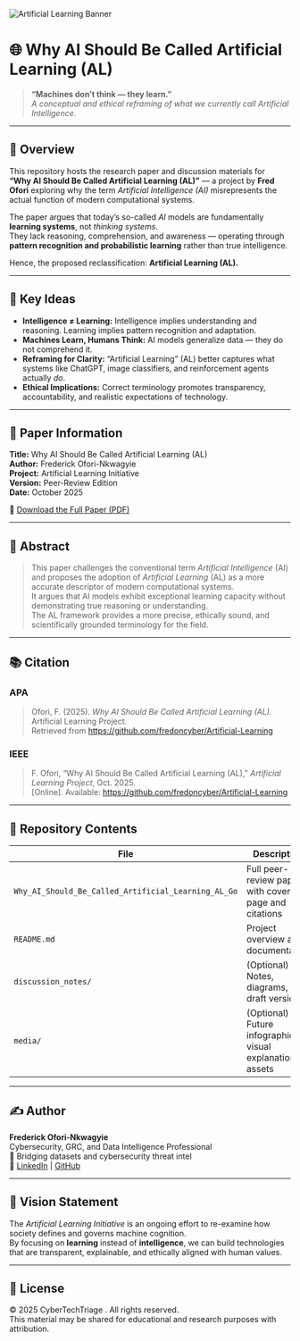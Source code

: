 ![Artificial Learning Banner](./media/banner.png)
# 🌐 Why AI Should Be Called Artificial Learning (AL)

> **“Machines don’t think — they learn.”**  
> *A conceptual and ethical reframing of what we currently call Artificial Intelligence.*

---

## 📘 Overview

This repository hosts the research paper and discussion materials for  
**“Why AI Should Be Called Artificial Learning (AL)”** — a project by **Fred Ofori** exploring why the term *Artificial Intelligence (AI)* misrepresents the actual function of modern computational systems.

The paper argues that today’s so-called *AI* models are fundamentally **learning systems**, not *thinking systems*.  
They lack reasoning, comprehension, and awareness — operating through **pattern recognition and probabilistic learning** rather than true intelligence.  

Hence, the proposed reclassification: **Artificial Learning (AL).**

---

## 🧩 Key Ideas

- **Intelligence ≠ Learning:** Intelligence implies understanding and reasoning. Learning implies pattern recognition and adaptation.  
- **Machines Learn, Humans Think:** AI models generalize data — they do not comprehend it.  
- **Reframing for Clarity:** “Artificial Learning” (AL) better captures what systems like ChatGPT, image classifiers, and reinforcement agents actually *do*.  
- **Ethical Implications:** Correct terminology promotes transparency, accountability, and realistic expectations of technology.  

---

## 🧾 Paper Information

**Title:** Why AI Should Be Called Artificial Learning (AL)  
**Author:** Frederick Ofori-Nkwagyie  
**Project:** Artificial Learning Initiative  
**Version:** Peer-Review Edition  
**Date:** October 2025  

📄 [Download the Full Paper (PDF)](./Why_AI_Should_Be_Called_Artificial_Learning_AL_with_Cover.pdf)

---

## 🧠 Abstract

> This paper challenges the conventional term *Artificial Intelligence* (AI) and proposes the adoption of *Artificial Learning* (AL) as a more accurate descriptor of modern computational systems.  
> It argues that AI models exhibit exceptional learning capacity without demonstrating true reasoning or understanding.  
> The AL framework provides a more precise, ethically sound, and scientifically grounded terminology for the field.

---

## 📚 Citation

### APA
> Ofori, F. (2025). *Why AI Should Be Called Artificial Learning (AL).* Artificial Learning Project.  
> Retrieved from https://github.com/fredoncyber/Artificial-Learning

### IEEE
> F. Ofori, “Why AI Should Be Called Artificial Learning (AL),” *Artificial Learning Project*, Oct. 2025.  
> [Online]. Available: https://github.com/fredoncyber/Artificial-Learning

---

## 🧩 Repository Contents

| File | Description |
|------|--------------|
| `Why_AI_Should_Be_Called_Artificial_Learning_AL_Go` | Full peer-review paper with cover page and citations |
| `README.md` | Project overview and documentation |
| `discussion_notes/` | (Optional) Notes, diagrams, or draft versions |
| `media/` | (Optional) Future infographic or visual explanation assets |

---

## ✍️ Author

**Frederick Ofori-Nkwagyie**  
Cybersecurity, GRC, and Data Intelligence Professional  
📍 Bridging datasets and cybersecurity threat intel  
🔗 [LinkedIn](https://www.linkedin.com/in/frederick-ofori-nkwagyie/) | [GitHub](https://github.com/fredoncyber/fredon.io)

---

## 🧭 Vision Statement

The *Artificial Learning Initiative* is an ongoing effort to re-examine how society defines and governs machine cognition.  
By focusing on **learning** instead of **intelligence**, we can build technologies that are transparent, explainable, and ethically aligned with human values.

---

## 🏁 License

© 2025 CyberTechTriage . All rights reserved.  
This material may be shared for educational and research purposes with attribution.
